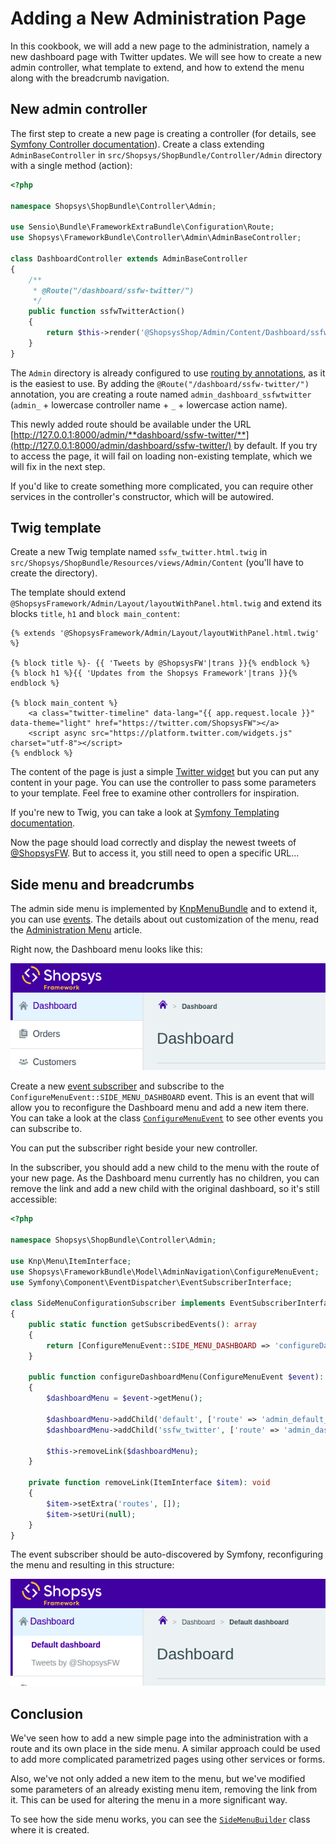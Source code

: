 # Adding a New Administration Page

In this cookbook, we will add a new page to the administration, namely a new dashboard page with Twitter updates.
We will see how to create a new admin controller, what template to extend, and how to extend the menu along with the breadcrumb navigation.

## New admin controller

The first step to create a new page is creating a controller (for details, see [Symfony Controller documentation](https://symfony.com/doc/3.4/controller.html)).
Create a class extending `AdminBaseController` in `src/Shopsys/ShopBundle/Controller/Admin` directory with a single method (action):

```php
<?php

namespace Shopsys\ShopBundle\Controller\Admin;

use Sensio\Bundle\FrameworkExtraBundle\Configuration\Route;
use Shopsys\FrameworkBundle\Controller\Admin\AdminBaseController;

class DashboardController extends AdminBaseController
{
    /**
     * @Route("/dashboard/ssfw-twitter/")
     */
    public function ssfwTwitterAction()
    {
        return $this->render('@ShopsysShop/Admin/Content/Dashboard/ssfw_twitter.html.twig');
    }
}
```

The `Admin` directory is already configured to use [routing by annotations](https://symfony.com/doc/3.4/routing.html), as it is the easiest to use.
By adding the `@Route("/dashboard/ssfw-twitter/")` annotation, you are creating a route named `admin_dashboard_ssfwtwitter` (`admin_` + lowercase controller name + `_` + lowercase action name).

This newly added route should be available under the URL [http://127.0.0.1:8000/admin/**dashboard/ssfw-twitter/**](http://127.0.0.1:8000/admin/dashboard/ssfw-twitter/) by default.
If you try to access the page, it will fail on loading non-existing template, which we will fix in the next step.

If you'd like to create something more complicated, you can require other services in the controller's constructor, which will be autowired.

## Twig template

Create a new Twig template named `ssfw_twitter.html.twig` in `src/Shopsys/ShopBundle/Resources/views/Admin/Content` (you'll have to create the directory).

The template should extend `@ShopsysFramework/Admin/Layout/layoutWithPanel.html.twig` and extend its blocks `title`, `h1` and `block main_content`:

```twig
{% extends '@ShopsysFramework/Admin/Layout/layoutWithPanel.html.twig' %}

{% block title %}- {{ 'Tweets by @ShopsysFW'|trans }}{% endblock %}
{% block h1 %}{{ 'Updates from the Shopsys Framework'|trans }}{% endblock %}

{% block main_content %}
    <a class="twitter-timeline" data-lang="{{ app.request.locale }}" data-theme="light" href="https://twitter.com/ShopsysFW"></a>
    <script async src="https://platform.twitter.com/widgets.js" charset="utf-8"></script>
{% endblock %}
```

The content of the page is just a simple [Twitter widget](https://publish.twitter.com/) but you can put any content in your page.
You can use the controller to pass some parameters to your template.
Feel free to examine other controllers for inspiration.
 
If you're new to Twig, you can take a look at [Symfony Templating documentation](http://symfony.com/doc/current/templating.html).

Now the page should load correctly and display the newest tweets of [@ShopsysFW](https://twitter.com/ShopsysFW).
But to access it, you still need to open a specific URL... 

## Side menu and breadcrumbs
The admin side menu is implemented by [KnpMenuBundle](https://symfony.com/doc/master/bundles/KnpMenuBundle/index.html) and to extend it, you can use [events](https://symfony.com/doc/master/bundles/KnpMenuBundle/events.html).
The details about out customization of the menu, read the [Administration Menu](/docs/introduction/administration-menu.md) article.

Right now, the Dashboard menu looks like this:

![Dashboard admin menu before the modification](img/dashboard-menu-before.png)

Create a new [event subscriber](https://symfony.com/doc/current/event_dispatcher.html) and subscribe to the `ConfigureMenuEvent::SIDE_MENU_DASHBOARD` event.
This is an event that will allow you to reconfigure the Dashboard menu and add a new item there.
You can take a look at the class [`ConfigureMenuEvent`](/packages/framework/src/Model/AdminNavigation/ConfigureMenuEvent.php) to see other events you can subscribe to.

You can put the subscriber right beside your new controller.

In the subscriber, you should add a new child to the menu with the route of your new page.
As the Dashboard menu currently has no children, you can remove the link and add a new child with the original dashboard, so it's still accessible:

```php
<?php

namespace Shopsys\ShopBundle\Controller\Admin;

use Knp\Menu\ItemInterface;
use Shopsys\FrameworkBundle\Model\AdminNavigation\ConfigureMenuEvent;
use Symfony\Component\EventDispatcher\EventSubscriberInterface;

class SideMenuConfigurationSubscriber implements EventSubscriberInterface
{
    public static function getSubscribedEvents(): array
    {
        return [ConfigureMenuEvent::SIDE_MENU_DASHBOARD => 'configureDashboardMenu'];
    }

    public function configureDashboardMenu(ConfigureMenuEvent $event): void
    {
        $dashboardMenu = $event->getMenu();

        $dashboardMenu->addChild('default', ['route' => 'admin_default_dashboard', 'label' => t('Default dashboard')]);
        $dashboardMenu->addChild('ssfw_twitter', ['route' => 'admin_dashboard_ssfwtwitter', 'label' => t('Tweets by @ShopsysFW')]);

        $this->removeLink($dashboardMenu);
    }

    private function removeLink(ItemInterface $item): void
    {
        $item->setExtra('routes', []);
        $item->setUri(null);
    }
}
```

The event subscriber should be auto-discovered by Symfony, reconfiguring the menu and resulting in this structure:

![Dashboard admin menu after the modification](img/dashboard-menu-after.png)

## Conclusion

We've seen how to add a new simple page into the administration with a route and its own place in the side menu.
A similar approach could be used to add more complicated parametrized pages using other services or forms.

Also, we've not only added a new item to the menu, but we've modified some parameters of an already existing menu item, removing the link from it.
This can be used for altering the menu in a more significant way.

To see how the side menu works, you can see the [`SideMenuBuilder`](/packages/framework/src/Model/AdminNavigation/SideMenuBuilder.php) class where it is created.
